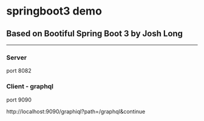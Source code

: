 # springboot3 demo
## Based on Bootiful Spring Boot 3 by Josh Long
---

### Server
port 8082

### Client - graphql
port 9090

http://localhost:9090/graphiql?path=/graphql&continue

